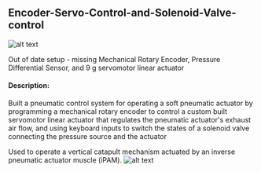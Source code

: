 ## Encoder-Servo-Control-and-Solenoid-Valve-control
![alt text](https://github.com/T-Basic/Encoder-Servo-Control-and-Solenoid-Valve-control/blob/main/Pneumatic%20Setup.JPG)

Out of date setup - missing Mechanical Rotary Encoder, Pressure Differential Sensor, and 9 g servomotor linear actuator

#### Description:
Built a pneumatic control system for operating a soft pneumatic actuator by programming a mechanical rotary encoder to control a custom built servomotor linear actuator that regulates the pneumatic actuator's exhaust air flow, and using keyboard inputs to switch the states of a solenoid valve connecting the pressure source and the actuator

Used to operate a vertical catapult mechanism actuated by an inverse pneumatic actuator muscle (iPAM). 
![alt text](https://github.com/T-Basic/Encoder-Servo-Control-and-Solenoid-Valve-control/blob/main/Linkage%20mechanism.JPG)

